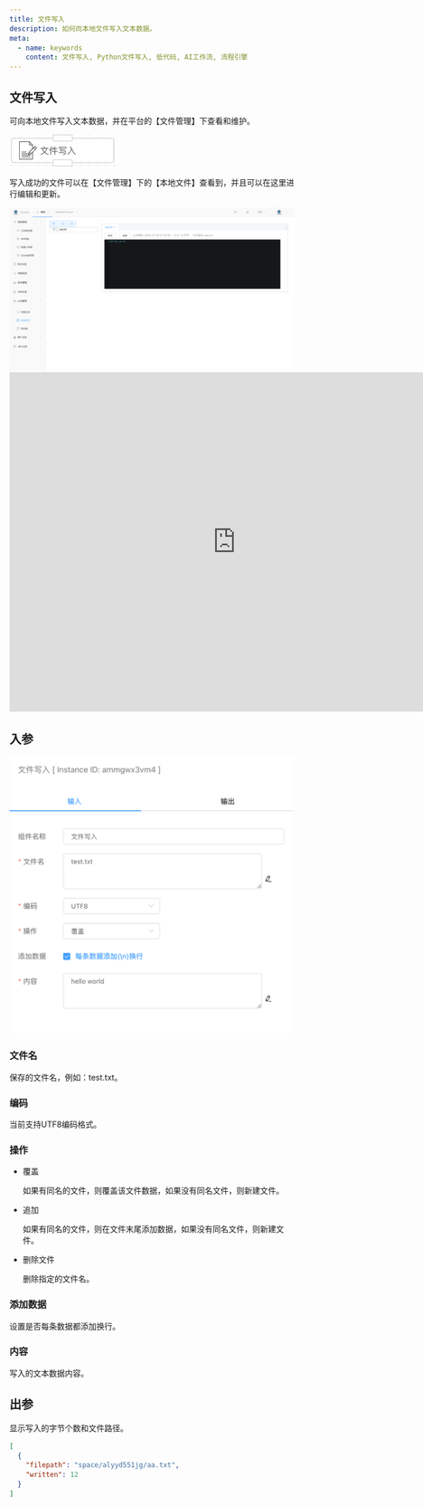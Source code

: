 ```yaml
---
title: 文件写入
description: 如何向本地文件写入文本数据。
meta:
  - name: keywords
    content: 文件写入, Python文件写入, 低代码, AI工作流, 流程引擎
---
```


## 文件写入

可向本地文件写入文本数据，并在平台的【文件管理】下查看和维护。

<img src="./img/write-file.png" alt="write-file" title="文件写入" style="zoom:50%;" />

写入成功的文件可以在【文件管理】下的【本地文件】查看到，并且可以在这里进行编辑和更新。

<img src="./img/local-file.png" alt="local-file" title="本地文件管理" style="zoom:50%;" />

<iframe 
    width="800" 
    height="600" 
    src="https://www.youtube.com/embed/irENExYvvJM"  frameborder="0" 
    allow="accelerometer; autoplay; encrypted-media; gyroscope; picture-in-picture" 
    allowfullscreen>
</iframe>

## 入参

<img src="./img/write-file-input-parameter.png" alt="write-file-input-parameter" title="文件写入配置" style="zoom:50%;" />

### 文件名

保存的文件名，例如：test.txt。



### 编码

当前支持UTF8编码格式。



### 操作

- 覆盖

  如果有同名的文件，则覆盖该文件数据，如果没有同名文件，则新建文件。

- 追加

  如果有同名的文件，则在文件末尾添加数据，如果没有同名文件，则新建文件。

- 删除文件

  删除指定的文件名。



### 添加数据

设置是否每条数据都添加换行。



### 内容

写入的文本数据内容。



## 出参

显示写入的字节个数和文件路径。

```json
[
  {
    "filepath": "space/alyyd551jg/aa.txt",
    "written": 12
  }
]
```

